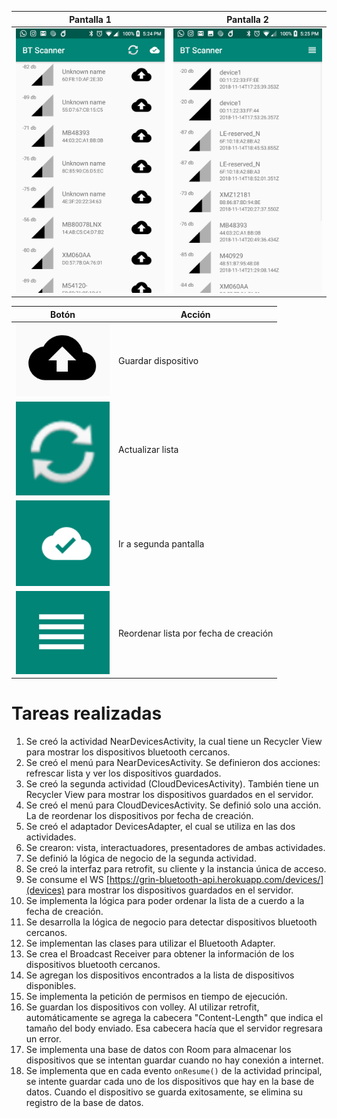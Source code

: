 Pantalla 1 | Pantalla 2
-----------|-----------
<img src="https://raw.githubusercontent.com/MagoMtz/Bluetooth/ff3bbfcfe4990052a34182f6beb68e1ed029fc4d/imagesforreadme/pantalla1.png" width="300" alt="pantalla 1"/>|<img src="https://raw.githubusercontent.com/MagoMtz/Bluetooth/ff3bbfcfe4990052a34182f6beb68e1ed029fc4d/imagesforreadme/pantalla2.png" width="300" alt="pantalla 2"/>

Botón | Acción
------|------
<img src="https://raw.githubusercontent.com/MagoMtz/Bluetooth/ff3bbfcfe4990052a34182f6beb68e1ed029fc4d/imagesforreadme/guardardispositivo.png" width="150" alt="guardar dispositivo"/>|Guardar dispositivo
<img src="https://raw.githubusercontent.com/MagoMtz/Bluetooth/ff3bbfcfe4990052a34182f6beb68e1ed029fc4d/imagesforreadme/scannear.png" width="150" alt="actualizar lista"/>|Actualizar lista
<img src="https://raw.githubusercontent.com/MagoMtz/Bluetooth/ff3bbfcfe4990052a34182f6beb68e1ed029fc4d/imagesforreadme/btnpantalla2.png" width="150" alt="botón segunda pantalla"/>|Ir a segunda pantalla
<img src="https://raw.githubusercontent.com/MagoMtz/Bluetooth/ff3bbfcfe4990052a34182f6beb68e1ed029fc4d/imagesforreadme/reordenar.png" width="150" alt="reordenar lista"/>|Reordenar lista por fecha de creación

# Tareas realizadas
1. Se creó la actividad NearDevicesActivity, la cual tiene un Recycler View para mostrar los dispositivos bluetooth cercanos.
2. Se creó el menú para NearDevicesActivity. Se definieron dos acciones: refrescar lista y ver los dispositivos guardados.
3. Se creó la segunda actividad (CloudDevicesActivity). También tiene un Recycler View para mostrar los dispositivos guardados en el servidor.
4. Se creó el menú para CloudDevicesActivity. Se definió solo una acción. La de reordenar los dispositivos por fecha de creación.
4. Se creó el adaptador DevicesAdapter, el cual se utiliza en las dos actividades.
5. Se crearon: vista, interactuadores, presentadores de ambas actividades.
6. Se definió la lógica de negocio de la segunda actividad.
7. Se creó la interfaz para retrofit, su cliente y la instancia única de acceso.
8. Se consume el WS [https://grin-bluetooth-api.herokuapp.com/devices/](devices) para mostrar los dispositivos guardados en el servidor.
9. Se implementa la lógica para poder ordenar la lista de a cuerdo a la fecha de creación.
10. Se desarrolla la lógica de negocio para detectar dispositivos bluetooth cercanos.
11. Se implementan las clases para utilizar el Bluetooth Adapter.
12. Se crea el Broadcast Receiver para obtener la información de los dispositivos bluetooth cercanos.
13. Se agregan los dispositivos encontrados a la lista de dispositivos disponibles.
14. Se implementa la petición de permisos en tiempo de ejecución.
15. Se guardan los dispositivos con volley. Al utilizar retrofit, automáticamente se agrega la cabecera "Content-Length" que indica el tamaño del body enviado. Esa cabecera hacía que el servidor regresara un error.
16. Se implementa una base de datos con Room para almacenar los dispositivos que se intentan guardar cuando no hay conexión a internet.
17. Se implementa que en cada evento `onResume()` de la actividad principal, se intente guardar cada uno de los dispositivos que hay en la base de datos. Cuando el dispositivo se guarda exitosamente, se elimina su registro de la base de datos.
